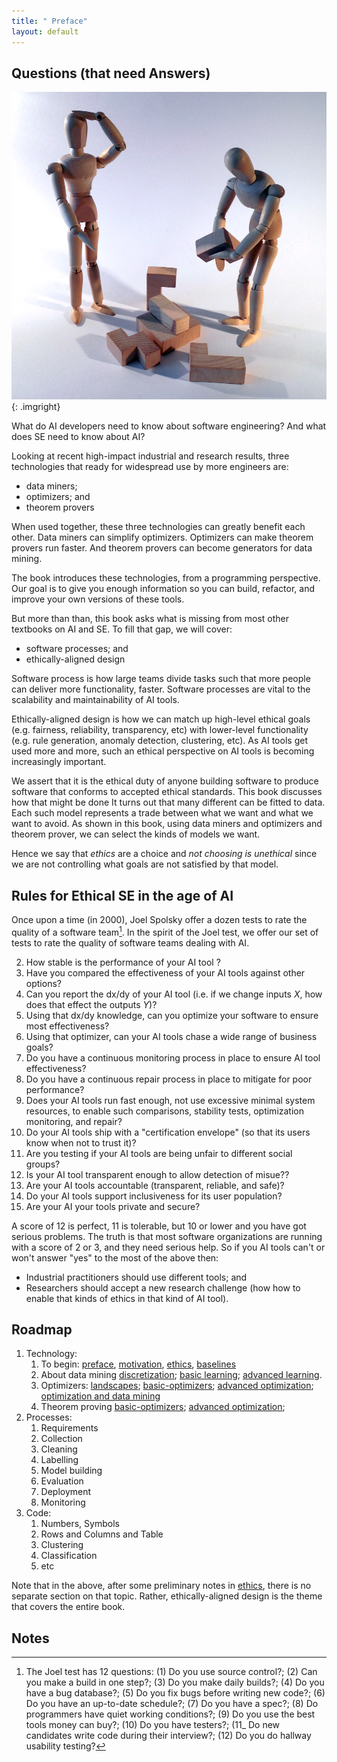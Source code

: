 ```yaml
---
title: " Preface"
layout: default
---
```



## Questions (that need Answers)

![](img/questions.png){: .imgright}

What do AI developers need to know about software engineering? And what does SE need to know about AI?

Looking at recent high-impact industrial and  research results, 
three 
technologies 
that ready
for widespread use by more engineers are:

- data miners;
- optimizers; and 
- theorem provers 

When used together, these three technologies can greatly benefit each other.
Data miners can simplify optimizers. Optimizers can make theorem provers run faster.
And theorem provers can become generators for data mining.

The book introduces these technologies, from a programming perspective.
Our goal is to give you enough information so you can build, refactor, and improve  your own versions of these tools.

But more than than,
this book asks what is missing from most other textbooks on AI and SE.
To fill that gap,  we will cover:

- software processes; and 
- ethically-aligned design

Software process is how large teams divide tasks such that more people can deliver more functionality, faster.
Software processes are vital to the scalability and maintainability of AI tools.

Ethically-aligned design is how we can match up high-level ethical goals (e.g. fairness, reliability, transparency, etc)  with
lower-level functionality (e.g. rule generation, anomaly detection, clustering, etc). 
As AI tools get used more and more,
such an ethical perspective on AI tools is becoming increasingly  important.

We assert that it is the ethical duty of anyone building
software   to produce software that conforms to accepted ethical standards.
This book discusses how that might be done
It turns out that many different can be fitted to data.
Each such model represents a trade between what we want and what we want to avoid.
As shown in this book,
using data miners and optimizers and theorem prover, we can select the kinds of models we want.

Hence we say that
_ethics_ are a choice and
_not choosing is unethical_
since we are not
controlling 
what goals are not satisfied by that model.  

## Rules for  Ethical SE in the age of AI

Once upon a time (in 2000),
Joel Spolsky offer a dozen tests to rate
the quality of a software team[^foot].
In the spirit of the Joel test,
we offer our set of tests  to rate the quality
of software teams dealing with AI.

2. How stable is the performance of your AI tool ?
1. Have you compared the effectiveness of your AI tools against other options?
3. Can you report the dx/dy of your AI tool (i.e. if we change inputs _X_,
   how does that effect the outputs _Y_)?
3. Using that dx/dy knowledge, can you optimize your software to ensure most effectiveness?
4. Using that optimizer, can your AI tools chase a wide range of business goals?
4. Do you have a continuous monitoring process in place to ensure AI tool effectiveness?
5. Do you have a continuous repair process in place to mitigate for poor performance?
6. Does your AI tools  run
  fast enough, not use excessive minimal system resources, to enable such comparisons, stability
tests, optimization
  monitoring, and repair?
7. Do your AI tools ship with a "certification envelope" (so that its users
   know when not to trust it)?
8. Are you testing if your AI tools are  being unfair to different social groups?
9. Is your AI tool transparent enough to allow detection of misue??
10. Are your AI tools  accountable (transparent, reliable, and safe)?
11. Do your AI tools  support inclusiveness for its user population?
12. Are your AI  your tools private and secure?


A score of 12 is perfect, 11 is tolerable, but 10 or lower and you
have got serious problems. The truth is that most software organizations 
are running with a score of 2 or 3, and they need serious help.
So if you AI tools can't or won't answer "yes"
to the most of the above then:

- Industrial practitioners should use different tools; and 
- Researchers should accept  a new  research challenge (how how to enable that kinds of ethics in that kind of AI tool).
   

[^foot]: The Joel test has 12 questions: (1) Do you use source control?; (2) Can you make a build in one step?; (3) Do you make daily builds?; (4) Do you have a bug database?; (5) Do you fix bugs before writing new code?; (6) Do you have an up-to-date schedule?; (7) Do you have a spec?; (8) Do programmers have quiet working conditions?; (9)  Do you use the best tools money can buy?; (10) Do you have testers?; (11_ Do new candidates write code during their interview?; (12) Do you do hallway usability testing?

## Roadmap


1. Technology:
   1. To begin: [preface](index), [motivation](), [ethics](), [baselines](/about-baselines)
   1. About data mining [discretization](abiut-discretization); [basic learning](about-learners); [advanced learning](about-advanced-learning).
   2. Optimizers: [landscapes](about-landscapes); 
               [basic-optimizers](about-optimizers); 
               [advanced optimization](about-advanced-optimization);   
               [optimization and data mining](about-duo)
   3. Theorem proving 
               [basic-optimizers](about-optimizers); 
               [advanced optimization](about-advanced-optimization);   
2. Processes:
   1. Requirements
   2. Collection
   3. Cleaning
   4. Labelling
   5. Model building
   6. Evaluation
   7. Deployment
   8. Monitoring 
3. Code:
    1. Numbers, Symbols
    2. Rows and Columns and Table
    3. Clustering
    4. Classification
    5. etc

Note that in the above, after some preliminary notes in [ethics](), there is no separate section on that topic. Rather,
ethically-aligned design is the theme that covers the entire book.

## Notes
